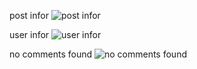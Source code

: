 post infor
![post infor](https://github.com/user-attachments/assets/63857704-7b8e-47c5-ab67-28ee5ce00636)

user infor
![user infor](https://github.com/user-attachments/assets/da363129-fade-4726-8cad-907e8033be29)

no comments found
![no comments found](https://github.com/user-attachments/assets/e3c4e20c-f9fa-4656-a376-91dd30f72880)

